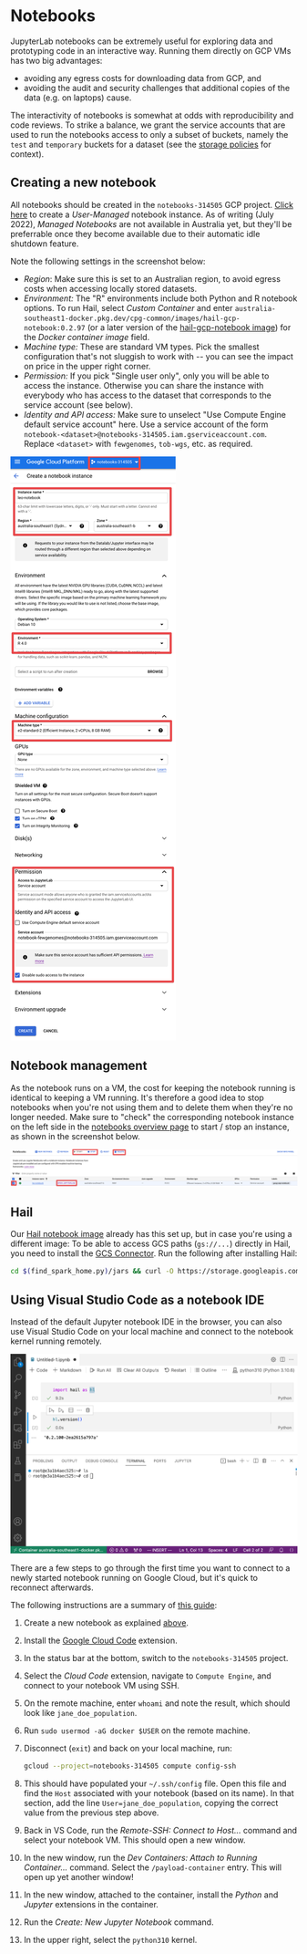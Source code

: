 # Notebooks

JupyterLab notebooks can be extremely useful for exploring data and prototyping code in an interactive way. Running them directly on GCP VMs has two big advantages:

- avoiding any egress costs for downloading data from GCP, and
- avoiding the audit and security challenges that additional copies of the data (e.g. on laptops) cause.

The interactivity of notebooks is somewhat at odds with reproducibility and code reviews. To strike a balance, we grant the service accounts that are used to run the notebooks access to only a subset of buckets, namely the `test` and `temporary` buckets for a dataset (see the [storage policies](storage_policies) for context).

## Creating a new notebook

All notebooks should be created in the `notebooks-314505` GCP project. [Click here](https://console.cloud.google.com/vertex-ai/workbench/create-instance?project=notebooks-314505) to create a _User-Managed_ notebook instance. As of writing (July 2022), _Managed Notebooks_ are not available in Australia yet, but they'll be preferrable once they become available due to their automatic idle shutdown feature.

Note the following settings in the screenshot below:

- _Region_: Make sure this is set to an Australian region, to avoid egress costs when accessing locally stored datasets.
- _Environment:_ The "R" environments include both Python and R notebook options. To run Hail, select _Custom Container_ and enter `australia-southeast1-docker.pkg.dev/cpg-common/images/hail-gcp-notebook:0.2.97` (or a later version of the [hail-gcp-notebook image](https://github.com/populationgenomics/images/blob/main/images/hail-gcp-notebook/Dockerfile)) for the _Docker container image_ field.
- _Machine type:_ These are standard VM types. Pick the smallest configuration that's not sluggish to work with -- you can see the impact on price in the upper right corner.
- _Permission:_ If you pick "Single user only", only you will be able to access the instance. Otherwise you can share the instance with everybody who has access to the dataset that corresponds to the service account (see below).
- _Identity and API access:_ Make sure to unselect "Use Compute Engine default service account" here. Use a service account of the form `notebook-<dataset>@notebooks-314505.iam.gserviceaccount.com`. Replace `<dataset>` with `fewgenomes`, `tob-wgs`, etc. as required.

![notebook creation](figures/notebook_creation.png)

## Notebook management

As the notebook runs on a VM, the cost for keeping the notebook running is identical to keeping a VM running. It's therefore a good idea to stop notebooks when you're not using them and to delete them when they're no longer needed. Make sure to "check" the corresponding notebook instance on the left side in the [notebooks overview page](https://console.cloud.google.com/vertex-ai/notebooks/list/instances?project=notebooks-314505) to start / stop an instance, as shown in the screenshot below.

![notebook management](figures/notebook_management.png)

## Hail

Our [Hail notebook image](https://github.com/populationgenomics/images/blob/main/images/hail-gcp-notebook/Dockerfile) already has this set up, but in case you're using a different image: To be able to access GCS paths (`gs://...`) directly in Hail, you need to install the [GCS Connector](https://github.com/GoogleCloudDataproc/hadoop-connectors/tree/master/gcs). Run the following after installing Hail:

```bash
cd $(find_spark_home.py)/jars && curl -O https://storage.googleapis.com/hadoop-lib/gcs/gcs-connector-hadoop2-2.0.1.jar && cd -
```

## Using Visual Studio Code as a notebook IDE

Instead of the default Jupyter notebook IDE in the browser, you can also use Visual Studio Code on your local machine and connect to the notebook kernel running remotely.

![VS Code notebook screenshot](figures/vs_code_notebook.png)

There are a few steps to go through the first time you want to connect to a newly started notebook running on Google Cloud, but it's quick to reconnect afterwards.

The following instructions are a summary of [this guide](https://medium.com/google-cloud/choose-the-ide-you-want-and-develop-on-vertex-ai-workbench-part-i-94d19ca1d2ff):

1. Create a new notebook as explained [above](#creating-a-new-notebook).
1. Install the [Google Cloud Code](https://marketplace.visualstudio.com/items?itemName=GoogleCloudTools.cloudcode) extension.
1. In the status bar at the bottom, switch to the `notebooks-314505` project.
1. Select the _Cloud Code_ extension, navigate to `Compute Engine`, and connect to your notebook VM using SSH.
1. On the remote machine, enter `whoami` and note the result, which should look like `jane_doe_population`.
1. Run `sudo usermod -aG docker $USER` on the remote machine.
1. Disconnect (`exit`) and back on your local machine, run:

   ```sh
   gcloud --project=notebooks-314505 compute config-ssh
   ```

1. This should have populated your `~/.ssh/config` file. Open this file and find the `Host` associated with your notebook (based on its name). In that section, add the line `User=jane_doe_population`, copying the correct value from the previous step above.
1. Back in VS Code, run the _Remote-SSH: Connect to Host..._ command and select your notebook VM. This should open a new window.
1. In the new window, run the _Dev Containers: Attach to Running Container..._ command. Select the `/payload-container` entry. This will open up yet another window!
1. In the new window, attached to the container, install the _Python_ and _Jupyter_ extensions in the container.
1. Run the _Create: New Jupyter Notebook_ command.
1. In the upper right, select the `python310` kernel.
